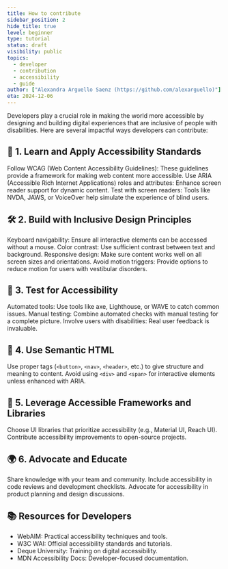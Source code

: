 ```yaml
---
title: How to contribute
sidebar_position: 2
hide_title: true
level: beginner
type: tutorial
status: draft
visibility: public
topics:
  - developer
  - contribution
  - accessibility
  - guide
author: ["Alexandra Arguello Saenz (https://github.com/alexarguello)"]
eta: 2024-12-06
---
```


Developers play a crucial role in making the world more accessible by designing and building digital experiences that are inclusive of people with disabilities. Here are several impactful ways developers can contribute:

## 🧠 1. Learn and Apply Accessibility Standards
Follow WCAG (Web Content Accessibility Guidelines): These guidelines provide a framework for making web content more accessible.
Use ARIA (Accessible Rich Internet Applications) roles and attributes: Enhance screen reader support for dynamic content.
Test with screen readers: Tools like NVDA, JAWS, or VoiceOver help simulate the experience of blind users.
## 🛠️ 2. Build with Inclusive Design Principles
Keyboard navigability: Ensure all interactive elements can be accessed without a mouse.
Color contrast: Use sufficient contrast between text and background.
Responsive design: Make sure content works well on all screen sizes and orientations.
Avoid motion triggers: Provide options to reduce motion for users with vestibular disorders.
## 🧪 3. Test for Accessibility
Automated tools: Use tools like axe, Lighthouse, or WAVE to catch common issues.
Manual testing: Combine automated checks with manual testing for a complete picture.
Involve users with disabilities: Real user feedback is invaluable.
## 🧩 4. Use Semantic HTML
Use proper tags (`<button>`, `<nav>`, `<header>`, etc.) to give structure and meaning to content.
Avoid using `<div>` and `<span>` for interactive elements unless enhanced with ARIA.
## 🧰 5. Leverage Accessible Frameworks and Libraries
Choose UI libraries that prioritize accessibility (e.g., Material UI, Reach UI).
Contribute accessibility improvements to open-source projects.
## 🌍 6. Advocate and Educate
Share knowledge with your team and community.
Include accessibility in code reviews and development checklists.
Advocate for accessibility in product planning and design discussions.
## 📚 Resources for Developers
- WebAIM: Practical accessibility techniques and tools.
- W3C WAI: Official accessibility standards and tutorials.
- Deque University: Training on digital accessibility.
- MDN Accessibility Docs: Developer-focused documentation.
